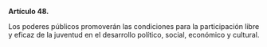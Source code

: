 **Artículo 48.**

Los poderes públicos promoverán las condiciones para la participación libre y eficaz de la juventud en el desarrollo político, social, económico y cultural.